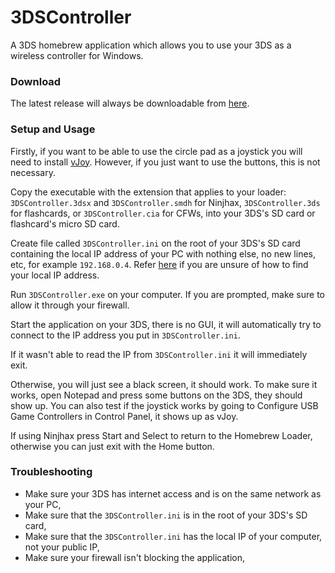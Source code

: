 3DSController
=============
A 3DS homebrew application which allows you to use your 3DS as a wireless controller for Windows.

### Download
The latest release will always be downloadable from [here](https://github.com/CTurt/3DSController/releases/).

### Setup and Usage
Firstly, if you want to be able to use the circle pad as a joystick you will need to install [vJoy](http://vjoystick.sourceforge.net/site/index.php/download-a-install). However, if you just want to use the buttons, this is not necessary.

Copy the executable with the extension that applies to your loader: `3DSController.3dsx` and `3DSController.smdh` for Ninjhax, `3DSController.3ds` for flashcards, or `3DSController.cia` for CFWs, into your 3DS's SD card or flashcard's micro SD card.

Create file called `3DSController.ini` on the root of your 3DS's SD card containing the local IP address of your PC with nothing else, no new lines, etc, for example `192.168.0.4`. Refer [here](http://www.helpfulpctools.com/HowToCheckYourLocalIP.php) if you are unsure of how to find your local IP address.

Run `3DSController.exe` on your computer. If you are prompted, make sure to allow it through your firewall.

Start the application on your 3DS, there is no GUI, it will automatically try to connect to the IP address you put in `3DSController.ini`.

If it wasn't able to read the IP from `3DSController.ini` it will immediately exit.

Otherwise, you will just see a black screen, it should work. To make sure it works, open Notepad and press some buttons on the 3DS, they should show up. You can also test if the joystick works by going to Configure USB Game Controllers in Control Panel, it shows up as vJoy.

If using Ninjhax press Start and Select to return to the Homebrew Loader, otherwise you can just exit with the Home button.

### Troubleshooting
- Make sure your 3DS has internet access and is on the same network as your PC,
- Make sure that the `3DSController.ini` is in the root of your 3DS's SD card,
- Make sure that the `3DSController.ini` has the local IP of your computer, not your public IP,
- Make sure your firewall isn't blocking the application,
